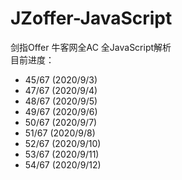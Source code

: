 # JZoffer-JavaScript
剑指Offer 牛客网全AC 全JavaScript解析  
目前进度：
- 45/67 (2020/9/3)
- 47/67 (2020/9/4)
- 48/67 (2020/9/5)
- 49/67 (2020/9/6)
- 50/67 (2020/9/7)
- 51/67 (2020/9/8)
- 52/67 (2020/9/10)
- 53/67 (2020/9/11)
- 54/67 (2020/9/12)
